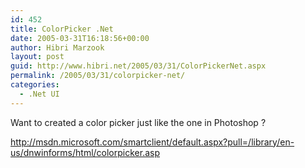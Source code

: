 ```yaml
---
id: 452
title: ColorPicker .Net
date: 2005-03-31T16:18:56+00:00
author: Hibri Marzook
layout: post
guid: http://www.hibri.net/2005/03/31/ColorPickerNet.aspx
permalink: /2005/03/31/colorpicker-net/
categories:
  - .Net UI
---
```

Want to created a color picker just like the one in Photoshop ?


  


<http://msdn.microsoft.com/smartclient/default.aspx?pull=/library/en-us/dnwinforms/html/colorpicker.asp>